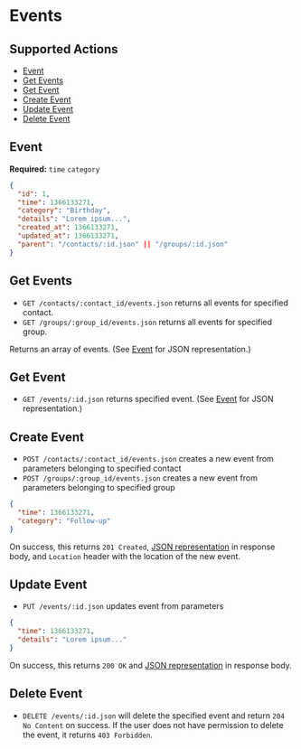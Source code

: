 # Events

## Supported Actions

* [Event](#event)
* [Get Events](#get-events)
* [Get Event](#get-event)
* [Create Event](#create-event)
* [Update Event](#update-event)
* [Delete Event](#delete-event)

## Event

**Required:** ```time``` ```category```

```json
{
  "id": 1,
  "time": 1366133271,
  "category": "Birthday",
  "details": "Lorem ipsum...",
  "created_at": 1366133271,
  "updated_at": 1366133271,
  "parent": "/contacts/:id.json" || "/groups/:id.json"
}
```

## Get Events

* ```GET /contacts/:contact_id/events.json``` returns all events for specified contact.
* ```GET /groups/:group_id/events.json``` returns all events for specified group.

Returns an array of events. (See [Event](#event) for JSON representation.)

## Get Event

 * ```GET /events/:id.json``` returns specified event. (See [Event](#event) for JSON representation.)

## Create Event

* ```POST /contacts/:contact_id/events.json``` creates a new event from parameters belonging to specified contact
* ```POST /groups/:group_id/events.json``` creates a new event from parameters belonging to specified group

```json
{
  "time": 1366133271,
  "category": "Follow-up"
}
```

On success, this returns ```201 Created```, [JSON representation](#event) in response body, and ```Location``` header with the location of the new event.

## Update Event

* ```PUT /events/:id.json``` updates event from parameters

```json
{
  "time": 1366133271,
  "details": "Lorem ipsum..."
}
```

On success, this returns ```200 OK``` and [JSON representation](#event) in response body.

## Delete Event

* ```DELETE /events/:id.json``` will delete the specified event and return ```204 No Content``` on success. If the user does not have permission to delete the event, it returns ```403 Forbidden```.


